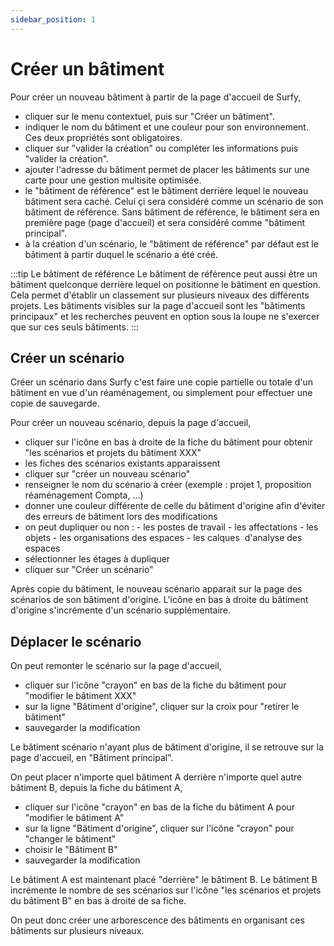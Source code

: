 ```yaml
---
sidebar_position: 1
---
```


# Créer un bâtiment


<Youtube code="M26SIN2q0Mk"/>

Pour créer un nouveau bâtiment à partir de la page d'accueil de Surfy,

-   cliquer sur le menu contextuel, puis sur "Créer un bâtiment".
-   indiquer le nom du bâtiment et une couleur pour son environnement. Ces deux propriétés sont obligatoires.
-   cliquer sur "valider la création" ou compléter les informations puis "valider la création".
-   ajouter l'adresse du bâtiment permet de placer les bâtiments sur une carte pour une gestion multisite optimisée.
-   le "bâtiment de référence" est le bâtiment derrière lequel le nouveau bâtiment sera caché. Celui çi sera considéré comme un scénario de son bâtiment de référence. Sans bâtiment de référence, le bâtiment sera en première page (page d'accueil) et sera considéré comme "bâtiment principal".
-   à la création d'un scénario, le "bâtiment de référence" par défaut est le bâtiment à partir duquel le scénario a été créé.
 
:::tip Le bâtiment de référence
Le bâtiment de référence peut aussi être un bâtiment quelconque derrière lequel on positionne le bâtiment en question. Cela permet d'établir un classement sur plusieurs niveaux des différents projets. Les bâtiments visibles sur la page d'accueil sont les "bâtiments principaux" et les recherches peuvent en option sous la loupe ne s'exercer que sur ces seuls bâtiments.
:::

## Créer un scénario

Créer un scénario dans Surfy c'est faire une copie partielle ou totale d'un bâtiment en vue d'un réaménagement, ou simplement pour effectuer une copie de sauvegarde.

<Youtube code="6o7F-9XlyqM"/>

Pour créer un nouveau scénario, depuis la page d'accueil,

-   cliquer sur l'icône en bas à droite de la fiche du bâtiment pour obtenir "les scénarios et projets du bâtiment XXX"
-   les fiches des scénarios existants apparaissent
-   cliquer sur "créer un nouveau scénario"
-   renseigner le nom du scénario à créer (exemple : projet 1, proposition réaménagement Compta, ...)
-   donner une couleur différente de celle du bâtiment d'origine afin d'éviter des erreurs de bâtiment lors des modifications
-   on peut dupliquer ou non :
        -   les postes de travail
        -   les affectations
        -   les objets
        -   les organisations des espaces
        -   les calques  d'analyse des espaces
-   sélectionner les étages à dupliquer
-   cliquer sur "Créer un scénario"


Après copie du bâtiment, le nouveau scénario apparait sur la page des scénarios de son bâtiment d'origine.
L'icône en bas à droite du bâtiment d'origine s'incrémente d'un scénario supplémentaire.



## Déplacer le scénario

On peut remonter le scénario sur la page d'accueil,

-   cliquer sur l'icône "crayon" en bas de la fiche du bâtiment pour "modifier le bâtiment XXX"
-   sur la ligne "Bâtiment d'origine", cliquer sur la croix pour "retirer le bâtiment"
-   sauvegarder la modification

Le bâtiment scénario n'ayant plus de bâtiment d'origine, il se retrouve sur la page d'accueil, en "Bâtiment principal".

On peut placer n'importe quel bâtiment A derrière n'importe quel autre bâtiment B, depuis la fiche du bâtiment A,

-   cliquer sur l'icône "crayon" en bas de la fiche du bâtiment A pour "modifier le bâtiment A"
-   sur la ligne "Bâtiment d'origine", cliquer sur l'icône "crayon"  pour "changer le bâtiment"
-   choisir le "Bâtiment B"
-   sauvegarder la modification

Le bâtiment A est maintenant placé "derrière" le bâtiment B.
Le bâtiment B incrémente le nombre de ses scénarios sur l'icône "les scénarios et projets du bâtiment B" en bas à droite de sa fiche.

On peut donc créer une arborescence des bâtiments en organisant ces bâtiments sur plusieurs niveaux.